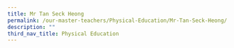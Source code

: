 ```yaml
---
title: Mr Tan Seck Heong
permalink: /our-master-teachers/Physical-Education/Mr-Tan-Seck-Heong/
description: ""
third_nav_title: Physical Education
---
```

